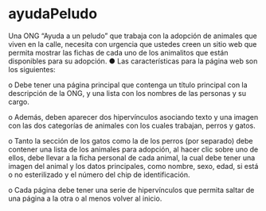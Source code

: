 # ayudaPeludo

 Una ONG “Ayuda a un peludo” que trabaja con la adopción de animales que viven en la calle, 
necesita con urgencia que ustedes creen un sitio web que permita mostrar las fichas de cada uno 
de los animalitos que están disponibles para su adopción.
● Las características para la página web son los siguientes:

o Debe tener una página principal que contenga un título principal con la descripción de la 
ONG, y una lista con los nombres de las personas y su cargo.

o Además, deben aparecer dos hipervínculos asociando texto y una imagen con las dos 
categorías de animales con los cuales trabajan, perros y gatos.

o Tanto la sección de los gatos como la de los perros (por separado) debe contener una lista 
de los animales para adopción, al hacer clic sobre uno de ellos, debe llevar a la ficha 
personal de cada animal, la cual debe tener una imagen del animal y los datos principales, 
como nombre, sexo, edad, si está o no esterilizado y el número del chip de identificación.

o Cada página debe tener una serie de hipervínculos que permita saltar de una página a la 
otra o al menos volver al inicio.
